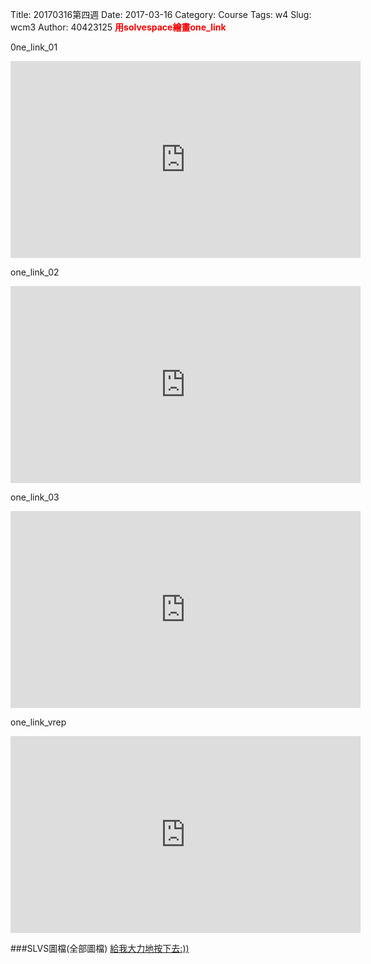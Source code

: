 Title: 20170316第四週
Date: 2017-03-16
Category: Course
Tags: w4
Slug: wcm3
Author: 40423125
<b><font color="red">用solvespace繪畫one_link</font></b>

<!-- PELICAN_END_SUMMARY -->
0ne_link_01

<iframe width="560" height="315" src="https://www.youtube.com/embed/BsuFWp9YzJM" frameborder="0" allowfullscreen></iframe>


one_link_02

<iframe width="560" height="315" src="https://www.youtube.com/embed/gtuJqZ5WC3w" frameborder="0" allowfullscreen></iframe>

one_link_03

<iframe width="560" height="315" src="https://www.youtube.com/embed/wgYt0JK1qjQ" frameborder="0" allowfullscreen></iframe>

one_link_vrep

<iframe width="560" height="315" src="https://www.youtube.com/embed/-82XoTn14ds" frameborder="0" allowfullscreen></iframe>


###SLVS圖檔(全部圖檔)
<a href="./../data/hw4/one_link.rar">給我大力地按下去:))</a>